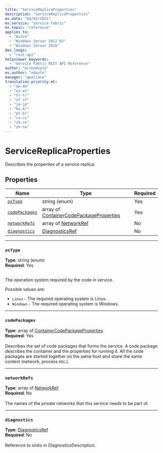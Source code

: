 ```yaml
---
title: "ServiceReplicaProperties"
description: "ServiceReplicaProperties"
ms.date: "04/02/2021"
ms.service: "service-fabric"
ms.topic: "reference"
applies_to: 
  - "Azure"
  - "Windows Server 2012 R2"
  - "Windows Server 2016"
dev_langs: 
  - "rest-api"
helpviewer_keywords: 
  - "Service Fabric REST API Reference"
author: "erikadoyle"
ms.author: "edoyle"
manager: "gwallace"
translation.priority.mt: 
  - "de-de"
  - "es-es"
  - "fr-fr"
  - "it-it"
  - "ja-jp"
  - "ko-kr"
  - "pt-br"
  - "ru-ru"
  - "zh-cn"
  - "zh-tw"
---
```

# ServiceReplicaProperties

Describes the properties of a service replica.

## Properties
| Name | Type | Required |
| --- | --- | --- |
| [`osType`](#ostype) | string (enum) | Yes |
| [`codePackages`](#codepackages) | array of [ContainerCodePackageProperties](sfclient-model-containercodepackageproperties.md) | Yes |
| [`networkRefs`](#networkrefs) | array of [NetworkRef](sfclient-model-networkref.md) | No |
| [`diagnostics`](#diagnostics) | [DiagnosticsRef](sfclient-model-diagnosticsref.md) | No |

____
### `osType`
__Type__: string (enum) <br/>
__Required__: Yes<br/>
<br/>


The operation system required by the code in service.

Possible values are: 

  - `Linux` - The required operating system is Linux.
  - `Windows` - The required operating system is Windows.



____
### `codePackages`
__Type__: array of [ContainerCodePackageProperties](sfclient-model-containercodepackageproperties.md) <br/>
__Required__: Yes<br/>
<br/>
Describes the set of code packages that forms the service. A code package describes the container and the properties for running it. All the code packages are started together on the same host and share the same context (network, process etc.).


____
### `networkRefs`
__Type__: array of [NetworkRef](sfclient-model-networkref.md) <br/>
__Required__: No<br/>
<br/>
The names of the private networks that this service needs to be part of.

____
### `diagnostics`
__Type__: [DiagnosticsRef](sfclient-model-diagnosticsref.md) <br/>
__Required__: No<br/>
<br/>
Reference to sinks in DiagnosticsDescription.
